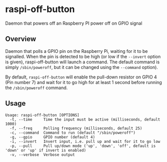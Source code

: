 # raspi-off-button
Daemon that powers off an Raspberry PI power off on GPIO signal

## Overview

Daemon that polls a GPIO pin on the Raspberry Pi, waiting for it to be signalled. When the pin is detected to be high (or low if the `--invert` option is given), raspi-off-button will launch a command. The default command is simply `/sbin/poweroff`, but it can be changed using the `--command` option).

By default, `raspi-off-button` will enable the pull-down resistor on GPIO 4 (Pin number 7) and wait for it to go high for at least 1 second before running the `/sbin/poweroff` command.

## Usage

    Usage: raspi-off-button [OPTIONS]
      -t, --time     Time the input must be active (milliseconds, default 1000)
      -f, --freq     Polling frequency (milliseconds, default 25)
      -c, --command  Command to run (default "/sbin/poweroff")
      -g, --gpio     GPIO number (default 4)
      -i, --invert   Invert input, i.e. pull up and wait for it to go low
      -p, --pull     Pull up/down mode ('up', 'down', 'off', default is 'down' or 'up' if invert is enabled)
      -v, --verbose  Verbose output
